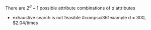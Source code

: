 There are $2^d -1$ possible attribute combinations of $d$ attributes
- exhaustive search is not feasible #compsci361example d = 300, $2.04/times 